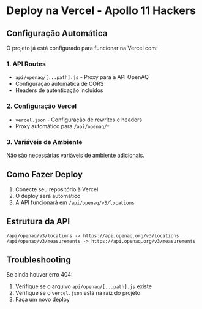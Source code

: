 # Deploy na Vercel - Apollo 11 Hackers

## Configuração Automática

O projeto já está configurado para funcionar na Vercel com:

### 1. API Routes
- `api/openaq/[...path].js` - Proxy para a API OpenAQ
- Configuração automática de CORS
- Headers de autenticação incluídos

### 2. Configuração Vercel
- `vercel.json` - Configuração de rewrites e headers
- Proxy automático para `/api/openaq/*`

### 3. Variáveis de Ambiente
Não são necessárias variáveis de ambiente adicionais.

## Como Fazer Deploy

1. Conecte seu repositório à Vercel
2. O deploy será automático
3. A API funcionará em `/api/openaq/v3/locations`

## Estrutura da API

```
/api/openaq/v3/locations -> https://api.openaq.org/v3/locations
/api/openaq/v3/measurements -> https://api.openaq.org/v3/measurements
```

## Troubleshooting

Se ainda houver erro 404:
1. Verifique se o arquivo `api/openaq/[...path].js` existe
2. Verifique se o `vercel.json` está na raiz do projeto
3. Faça um novo deploy
